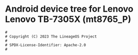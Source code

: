 # Android device tree for Lenovo Lenovo TB-7305X (mt8765_P)

```
#
# Copyright (C) 2023 The LineageOS Project
#
# SPDX-License-Identifier: Apache-2.0
#
```
